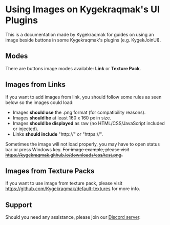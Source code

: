 # Using Images on Kygekraqmak's UI Plugins

This is a documentation made by Kygekraqmak for guides on using an image beside buttons in some Kygekraqmak's plugins (e.g. KygekJoinUI).

## Modes

There are buttons image modes available: **Link** or **Texture Pack**.

## Images from Links

If you want to add images from link, you should follow some rules as seen below so the images could load:

- Images **should use** the .png format (for compatibility reasons).
- Images **should be** at least 160 x 160 px in size.
- Images **should be displayed** as raw (no HTML/CSS/JavaScript included or injected).
- Links **should include** "http://" or "https://".

Sometimes the image will not load properly, you may have to open status bar or press Windows key. ~~For image example, please visit https://kygekraqmak.github.io/downloads/css/test.png.~~

## Images from Texture Packs

If you want to use image from texture pack, please visit https://github.com/Kygekraqmak/default-textures for more info.

## Support

Should you need any assistance, please join our [Discord server](https://discord.gg/CXtqUZv).
